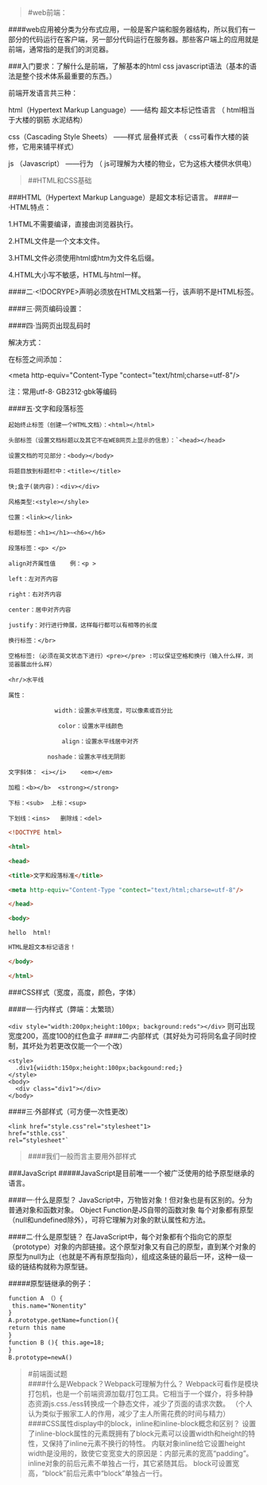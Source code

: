 >#web前端：

####web应用被分类为分布式应用，一般是客户端和服务器结构，所以我们有一部分的代码运行在客户端，另一部分代码运行在服务器。那些客户端上的应用就是前端，通常指的是我们的浏览器。

###入门要求：了解什么是前端，了解基本的html css javascript语法（基本的语法是整个技术体系最重要的东西。）

前端开发语言共三种：

html（Hypertext Markup Language）——结构      超文本标记性语言 （ html相当于大楼的钢筋 水泥结构）

css（Cascading Style Sheets）         ——样式      层叠样式表   （ css可看作大楼的装修，它用来铺平样式）

js    （Javascript）            ——行为       （ js可理解为大楼的物业，它为这栋大楼供水供电）

>##HTML和CSS基础

###HTML（Hypertext Markup Language）是超文本标记语言。
####一·HTML特点：

1.HTML不需要编译，直接由浏览器执行。

2.HTML文件是一个文本文件。

3.HTML文件必须使用html或htm为文件名后缀。

4.HTML大小写不敏感，HTML与html一样。

####二·<!DOCRYPE>声明必须放在HTML文档第一行，该声明不是HTML标签。

####三·网页编码设置：

####四·当网页出现乱码时    

解决方式：

在<head></head>标签之间添加：

<meta http-equiv="Content-Type "contect="text/html;charse=utf-8"/>

注：常用utf-8· GB2312·gbk等编码

####五·文字和段落标签  
```
起始终止标签（创建一个HTML文档）：<html></html>  

头部标签（设置文档标题以及其它不在WEB网页上显示的信息）：`<head></head>

设置文档的可见部分：<body></body>

将题目放到标题栏中：<title></title>

快;盒子(装内容)：<div></div>

风格类型:<style></shyle>

位置：<link></link>

标题标签：<h1></h1>~<h6></h6>

段落标签：<p> </p>

align对齐属性值    例：<p >

left：左对齐内容

right：右对齐内容

center：居中对齐内容

justify：对行进行伸展，这样每行都可以有相等的长度

换行标签：</br>

空格标签:（必须在英文状态下进行）<pre></pre> :可以保证空格和换行（输入什么样，浏览器展出什么样）

<hr/>水平线

属性：

             width：设置水平线宽度，可以像素或百分比

              color：设置水平线颜色

               align：设置水平线居中对齐

           noshade：设置水平线无阴影

文字斜体： <i></i>    <em></em>

加粗：<b></b>  <strong></strong>

下标：<sub>  上标：<sup>

下划线：<ins>   删除线：<del>
```



```HTML
<!DOCTYPE html>

<html>

<head>

<title>文字和段落标准</title>

<meta http-equiv="Content-Type "contect="text/html;charse=utf-8"/>

</head>

<body>

hello  html!

HTML是超文本标记语言！

</body>

</html>
```

###CSS样式（宽度，高度，颜色，字体）

####一·行内样式（弊端：太繁琐）

`<div style="width:200px;height:100px;
background:reds"></div>`
则可出现宽度200，高度100的红色盒子
####二·内部样式（其好处为可将同名盒子同时控制，其坏处为若更改仅能一个一个改）
```
<style>
  .div1{wiidth:150px;height:100px;backgound:red;}
</style>
<body>
  <div class="div1"></div>
</body>
```
####三·外部样式（可方便一次性更改）

```
<link href="style.css"rel="stylesheet"1>
href="sthle.css"
rel=“stylesheet"`
```

>####我们一般而言主要用外部样式

###JavaScript
#####JavaScript是目前唯一一个被广泛使用的给予原型继承的语言。

####一·什么是原型？
JavaScript中，万物皆对象！但对象也是有区别的。分为普通对象和函数对象。
Object Function是JS自带的函数对象
每个对象都有原型（null和undefined除外），可将它理解为对象的默认属性和方法。

####二·什么是原型链？
在JavaScript中，每个对象都有个指向它的原型（prototype）对象的内部链接。这个原型对象又有自己的原型，直到某个对象的原型为null为止（也就是不再有原型指向），组成这条链的最后一环，这种一级一级的链结构就称为原型链。
 
#####原型链继承的例子：
```HTML
function A （）{
 this.name="Nonentity"
}
A.prototype.getName=function(){
return this name
}
function B (){ this.age=18;
}
B.prototype=newA()
```






>#前端面试题  
####什么是Webpack？Webpack可理解为什么？
Webpack可看作是模块打包机，也是一个前端资源加载/打包工具。它相当于一个媒介，将多种静态资源js.css./ess转换成一个静态文件，减少了页面的请求次数。
（个人认为类似于搬家工人的作用，减少了主人所需花费的时间与精力）
####CSS属性display中的block，inline和inline-block概念和区别？
设置了inline-block属性的元素既拥有了block元素可以设置width和height的特性，又保持了inline元素不换行的特性。
内联对象inline给它设置height width是没用的，致使它变宽变大的原因是：内部元素的宽高“padding”。
inline对象的前后元素不单独占一行，其它紧随其后。
block可设置宽高，“block”前后元素中“block”单独占一行。
